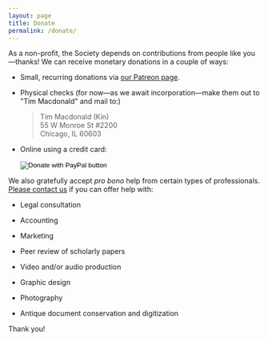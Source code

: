 ```yaml
---
layout: page
title: Donate
permalink: /donate/
---
```


As a non-profit, the Society depends on contributions from people like you—thanks! We can receive monetary donations in a couple of ways:

* Small, recurring donations via [our Patreon page](https://www.patreon.com/sesc).

* Physical checks (for now—as we await incorporation—make them out to "Tim Macdonald" and mail to:)
  <blockquote>
  Tim Macdonald (Kin) <br>
  55 W Monroe St #2200 <br>
  Chicago, IL 60603
  </blockquote>

* Online using a credit card:
  <div class="paypal-donate">
    <form action="https://www.paypal.com/cgi-bin/webscr" method="post" target="_top">
    <input type="hidden" name="cmd" value="_s-xclick" />
    <input type="hidden" name="hosted_button_id" value="N8BZXJENBUM88" />
    <input type="image" src="https://www.paypalobjects.com/en_US/i/btn/btn_donateCC_LG.gif" border="0" name="submit" title="PayPal - The safer, easier way to pay online!" alt="Donate with PayPal button" />
    <img alt="" border="0" src="https://www.paypal.com/en_US/i/scr/pixel.gif" width="1" height="1" />
    </form>
  </div>

We also gratefully accept *pro bono* help from certain types of professionals. [Please contact us](/contact) if you can offer help with:

* Legal consultation

* Accounting

* Marketing

* Peer review of scholarly papers

* Video and/or audio production

* Graphic design

* Photography

* Antique document conservation and digitization


Thank you!
